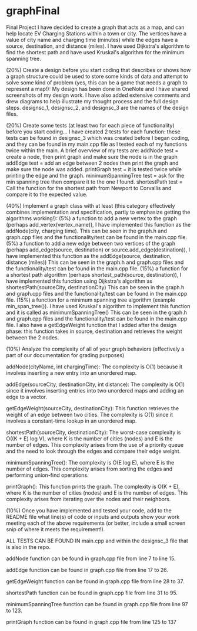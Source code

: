 # graphFinal
Final Project
I have decided to create a graph that acts as a map, and can help locate EV Charging Stations within a town or city. The vertices have a value of city name and charging time (minutes)
while the edges have a source, destination, and distance (miles). I have used Dijkstra's algorithm to find the shortest path and have used Kruskal's algorithm for the minimum spanning tree. 

(20%) Create a design before you start coding that describes or shows how a graph structure could be used to store some kinds of data and attempt to solve some kind of problem (yes, this can be a game that needs a graph to represent a map!):
  My design has been done in OneNote and I have shared screenshots of my design work. I have also added extensive comments and drew diagrams to help illustrate my thought process and
  the full design steps. designsc_1, designsc_2, and designsc_3 are the names of the design files.

(20%) Create some tests (at least two for each piece of functionality) before you start coding...
  I have created 2 tests for each function: these tests can be found in designsc_3 which was created before I began coding,
  and they can be found in my main.cpp file as I tested each of my functions twice within the main. 
  A brief overview of my tests are: addNode test = create a node, then print graph and make sure the node is in the graph
  addEdge test = add an edge between 2 nodes then print the graph and make sure the node was added.
  printGraph test = it is tested twice while printing the edge and the graph.
  minimumSpanningTree test = ask for the min spanning tree then compare it to the one I found.
  shortestPath test = Call the function for the shortest path from Newport to Corvallis and compare it to the expected value.
  
(40%) Implement a graph class with at least (this category effectively combines implementation and specification, partly to emphasize getting the algorithms working!):
(5%) a function to add a new vertex to the graph (perhaps add_vertex(vertex_name)),
  I have implemented this function as the addNode(city, charging time). This can be seen in the graph.h and graph.cpp files and  the functionality/test can be found in the main.cpp file.
(5%) a function to add a new edge between two vertices of the graph (perhaps add_edge(source, destination) or source.add_edge(destination)),
  I have implemented this function as the addEdge(source, destination, distance (miles)) This can be seen in the graph.h and graph.cpp files and  the functionality/test can be found in the main.cpp file.
(15%) a function for a shortest path algorithm (perhaps shortest_path(source, destination)),
  I have implemented this function using Dijkstra's algorithm as shortestPath(sourceCity, destinationCity) This can be seen in the graph.h and graph.cpp files and  the 
  functionality/test can be found in the main.cpp file.
(15%) a function for a minimum spanning tree algorithm (example min_span_tree()).
  I have used Kruskal's algorithm to implement this function and it is called as minimumSpanningTree() This can be seen in the graph.h and graph.cpp files 
  and  the functionality/test can be found in the main.cpp file.
  I also have a getEdgeWeight function that I added after the design phase: this function takes in source, destination and retrieves the weight between the 2 nodes.

(10%) Analyze the complexity of all of your graph behaviors (effectively a part of our documentation for grading purposes)
  
  addNode(cityName, int chargingTime): The complexity is O(1) because it involves inserting a new entry into an unordered map.

  addEdge(sourceCity, destinationCity, int distance): The complexity is O(1) since it involves inserting entries into two unordered maps and adding an edge to a vector.

  getEdgeWeight(sourceCity, destinationCity): This function retrieves the weight of an edge between two cities. The complexity is O(1) since it involves a constant-time lookup in an unordered map.

  shortestPath(sourceCity, destinationCity): The worst-case complexity is O((K + E) log V), where K is the number of cities (nodes) and E is the number of edges. This complexity arises from the use of a priority     queue and the need to look through the edges and compare their edge weight.

  minimumSpanningTree(): The complexity is O(E log E), where E is the number of edges. This complexity arises from sorting the edges and performing union-find operations.

  printGraph(): This function prints the graph. The complexity is O(K + E), where K is the number of cities (nodes) and E is the number of edges. This complexity arises from iterating over the nodes and their         neighbors.

(10%) Once you have implemented and tested your code, add to the README file what line(s) of code or inputs and outputs show your work meeting each of the above requirements (or better, include a small screen snip of where it meets the requirement!).

ALL TESTS CAN BE FOUND IN main.cpp and within the designsc_3 file that is also in the repo.

addNode function can be found in graph.cpp file from line 7 to line 15.

addEdge function can be found in graph.cpp file from line 17 to 26.

getEdgeWeight function can be found in graph.cpp file from line 28 to 37.

shortestPath function can be found in graph.cpp file from line 31 to 95.

minimumSpanningTree function can be found in graph.cpp file from line 97 to 123.

printGraph function can be found in graph.cpp file from line 125 to 137









